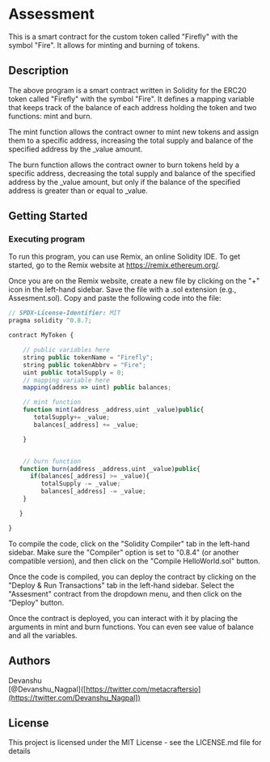 # Assessment
This is a smart contract for the custom token called "Firefly" with the symbol "Fire". It allows for minting and burning of tokens.

## Description
The above program is a smart contract written in Solidity for the ERC20 token called "Firefly" with the symbol "Fire". It defines a mapping variable that keeps track of the balance of each address holding the token and two functions: mint and burn.

The mint function allows the contract owner to mint new tokens and assign them to a specific address, increasing the total supply and balance of the specified address by the _value amount.

The burn function allows the contract owner to burn tokens held by a specific address, decreasing the total supply and balance of the specified address by the _value amount, but only if the balance of the specified address is greater than or equal to _value.

## Getting Started

### Executing program

To run this program, you can use Remix, an online Solidity IDE. To get started, go to the Remix website at https://remix.ethereum.org/.

Once you are on the Remix website, create a new file by clicking on the "+" icon in the left-hand sidebar. Save the file with a .sol extension (e.g., Assesment.sol). Copy and paste the following code into the file:

```javascript
// SPDX-License-Identifier: MIT
pragma solidity ^0.8.7;

contract MyToken {

    // public variables here
    string public tokenName = "Firefly";
    string public tokenAbbrv = "Fire";
    uint public totalSupply = 0;
    // mapping variable here
    mapping(address => uint) public balances;

    // mint function
    function mint(address _address,uint _value)public{
       totalSupply+= _value;
       balances[_address] += _value;

    } 


    // burn function
   function burn(address _address,uint _value)public{
      if(balances[_address] >= _value){
         totalSupply -= _value;
         balances[_address] -= _value;
    }

   } 

}


```

To compile the code, click on the "Solidity Compiler" tab in the left-hand sidebar. Make sure the "Compiler" option is set to "0.8.4" (or another compatible version), and then click on the "Compile HelloWorld.sol" button.

Once the code is compiled, you can deploy the contract by clicking on the "Deploy & Run Transactions" tab in the left-hand sidebar. Select the "Assesment" contract from the dropdown menu, and then click on the "Deploy" button.

Once the contract is deployed, you can interact with it by placing the arguments in mint and burn functions. You can even see value of balance and all the variables.
## Authors

Devanshu   
[@Devanshu_Nagpal]([https://twitter.com/metacraftersio](https://twitter.com/Devanshu_Nagpal])


## License

This project is licensed under the MIT License - see the LICENSE.md file for details
